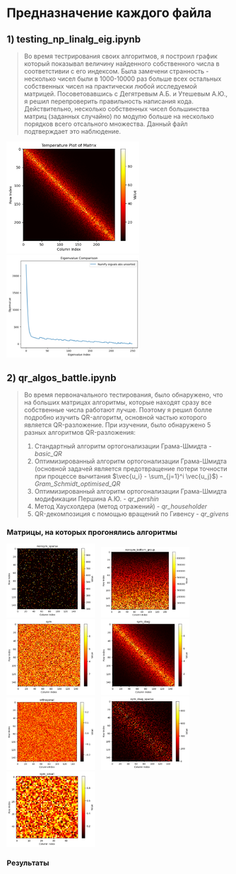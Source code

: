 # Предназначение каждого файла

## 1) **testing_np_linalg_eig.ipynb**
>  Во время тестрирования своих алгоритмов, я построил график который показывал величину найденного собственного числа в соответстивии с его индексом. Была замечени странность - несколько чисел были в 1000-10000 раз больше всех остальных собственных чисел на практически любой исследуемой матрицей. Посоветовавшись с Дегятревым А.Б. и Утешевым А.Ю., я решил перепроверить правильность написания кода. Действительно, несколько собственных чисел большинства матриц (заданных случайно) по модулю больше на несколько порядков всего отсального множества. Данный файл подтверждает это наблюдение.
> <p float="left">
  <img src="image1.png" alt="Image 1" width="300" style="margin-right: 10px;" />
  <img src="image2.png" alt="Image 2" width="300" />
</p>

## 2) **qr_algos_battle.ipynb**
> Во время первоначального тестирования, было обнаружено, что на больших матрицах алгоритмы, которые находят сразу все собственные числа работают лучше. Поэтому я решил болле подробно изучить QR-алгоритм, основной частью которого является QR-разложение. При изучении, было обнаружено 5 разных алгоритмов QR-разложения:
> 
>   1) Стандартный алгоритм ортогонализации Грама-Шмидта - *basic_QR*
>   2) Оптимизированный алгоритм ортогонализации Грама-Шмидта (основной задачей является предотвращение потери точности при процессе вычитания $\vec{u_i} - \sum_{j=1}^i \vec{u_j}$) - *Gram_Schmidt_optimised_QR*
>   3) Оптимизированный алгоритм ортогонализации Грама-Шмидта модификации Першина А.Ю. - *qr_pershin*
>   4) Метод Хаусхолдера (метод отражений) - *qr_householder*
>   5) QR-декомпозиция с помощью вращений по Гивенсу - *qr_givens*
>

### Матрицы, на которых прогонялись алгоритмы

<p float="left">
  <img src="matrix_for_qr_1.png" alt="Image 1" width="200" style="margin-right: 10px;" />
    <img src="matrix_for_qr_2.png" alt="Image 1" width="200" style="margin-right: 10px;" />
    <img src="matrix_for_qr_3.png" alt="Image 1" width="200" style="margin-right: 10px;" />
    <img src="matrix_for_qr_4.png" alt="Image 1" width="200" style="margin-right: 10px;" />
    <img src="matrix_for_qr_5.png" alt="Image 1" width="200" style="margin-right: 10px;" />
    <img src="matrix_for_qr_6.png" alt="Image 1" width="200" style="margin-right: 10px;" />
    <img src="matrix_for_qr_7.png" alt="Image 1" width="200" style="margin-right: 10px;" />

### Результаты
